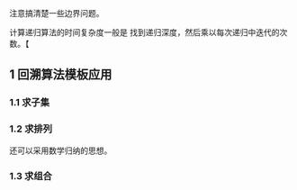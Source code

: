 注意搞清楚一些边界问题。

计算递归算法的时间复杂度一般是 找到递归深度，然后乘以每次递归中迭代的次数。【

## 1 回溯算法模板应用

### 1.1 求子集



### 1.2 求排列

还可以采用数学归纳的思想。



### 1.3 求组合

